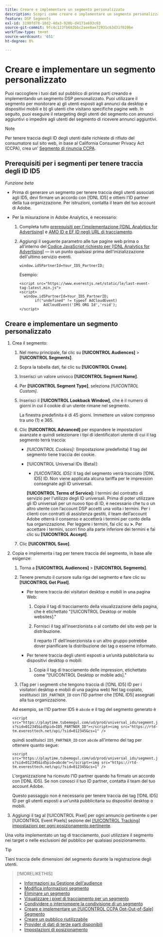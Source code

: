```yaml
---
title: Creare e implementare un segmento personalizzato
description: Scopri come creare e implementare un segmento personalizzato per tenere traccia degli utenti esposti agli annunci o degli utenti che visitano le tue pagine web.
feature: DSP Segments
exl-id: 3190fd78-18d2-4da3-920b-d4171e693c03
source-git-commit: 9fc4c123fb682bbc2aee0ae72931c63d31f020be
workflow-type: tm+mt
source-wordcount: '651'
ht-degree: 0%

---
```


# Creare e implementare un segmento personalizzato

Puoi raccogliere i tuoi dati sul pubblico di prime parti creando e implementando un segmento DSP personalizzato. Puoi utilizzare il segmento per monitorare a) gli utenti esposti agli annunci da desktop e dispositivi mobili e b) gli utenti che visitano specifiche pagine web. In seguito, puoi eseguire il retargeting degli utenti del segmento con annunci aggiuntivi o impedire agli utenti del segmento di ricevere annunci aggiuntivi.

>[!NOTE]
>
>Per tenere traccia degli ID degli utenti dalle richieste di rifiuto del consumatore sul sito web, in base al California Consumer Privacy Act (CCPA), crea un’ [Segmento di rinuncia CCPA](ccpa-opt-out-segment-create.md).

## Prerequisiti per i segmenti per tenere traccia degli ID ID5

*Funzione beta*

* Prima di generare un segmento per tenere traccia degli utenti associati agli ID5, devi firmare un accordo con [!DNL ID5] e ottieni l’ID partner della tua organizzazione. Per istruzioni, contatta il team del tuo account di Adobe.

* Per la misurazione in Adobe Analytics, è necessario:

   1. Completa tutto [prerequisiti per l&#39;implementazione [!DNL Analytics for Advertising]](/help/integrations/analytics/prerequisites.md) e [AMO ID e EF ID negli URL di tracciamento](/help/integrations/analytics/ids.md).

   1. Aggiungi il seguente parametro alle tue pagine web prima o all’interno del [Codice JavaScript richiesto per [!DNL Analytics for Advertising]](/help/integrations/analytics/javascript.md) — in un punto qualsiasi prima dell&#39;inizializzazione dell&#39;ultimo servizio eventi.

      `window.id5PartnerId=Your_ID5_PartnerID;`

      Esempio:

      ```
      <script src="https://www.everestjs.net/static/le/last-event-tag-latest.min.js">
      <script>
        window.id5PartnerId=Your_ID5_PartnerID;
             if("undefined" != typeof AdCloudEvent)
                 AdCloudEvent('IMS ORG Id','rsid');
      </script>
      ```

## Creare e implementare un segmento personalizzato

1. Crea il segmento:

   1. Nel menu principale, fai clic su **[!UICONTROL Audiences]** > **[!UICONTROL Segments]**.

   1. Sopra la tabella dati, fai clic su **[!UICONTROL Create]**.

   1. Inserisci un valore univoco **[!UICONTROL Segment Name]**.

   1. Per **[!UICONTROL Segment Type]**, seleziona *[!UICONTROL Custom]*.

   1. Inserisci il **[!UICONTROL Lookback Window]**, che è il numero di giorni in cui il cookie di un utente rimane nel segmento.

      La finestra predefinita è di 45 giorni. Immettere un valore compreso tra uno (1) e 365.

   1. Clic **[!UICONTROL Advanced]** per espandere le impostazioni avanzate e quindi selezionare i tipi di identificatori utente di cui il tag segmento terrà traccia:

      * *[!UICONTROL Cookies]:* (Impostazione predefinita) Il tag del segmento tiene traccia dei cookie.

      * [!UICONTROL Universal IDs (Beta)]:

         * *[!UICONTROL ID5]:* Il tag del segmento verrà tracciato [!DNL ID5] ID. Non viene applicata alcuna tariffa per le impression consegnate agli ID universali.

        **[!UICONTROL Terms of Service]:** I termini del contratto di servizio per l&#39;utilizzo degli ID universali. Prima di poter utilizzare gli ID universali per un nuovo tipo di ID, è necessario che tu o un altro utente con l’account DSP accetti una volta i termini. Per i clienti con contratti di assistenza gestiti, il team dell’account Adobe otterrà il consenso e accetterà i termini per conto della tua organizzazione. Per leggere i termini, fai clic su **>**. Per accettare i termini, scorri fino alla parte inferiore dei termini e fai clic su **[!UICONTROL Accept]**.

   1. Clic **[!UICONTROL Save]**.

1. Copia e implementa i tag per tenere traccia del segmento, in base alle esigenze:

   1. Torna a **[!UICONTROL Audiences]** > **[!UICONTROL Segments]**.

   1. Tenere premuto il cursore sulla riga del segmento e fare clic su **[!UICONTROL Get Pixel]**.

      * Per tenere traccia dei visitatori desktop e mobili in una pagina Web:

         1. Copia il tag di tracciamento della visualizzazione della pagina, che è etichettato &quot;[!UICONTROL Desktop or mobile websites].&quot;

         1. Fornisci il tag all’inserzionista o al contatto del sito web per la distribuzione.

            Il reparto IT dell’inserzionista o un altro gruppo potrebbe dover pianificare la distribuzione dei tag o esserne informato.

      * Per tenere traccia degli utenti esposti a un’unità pubblicitaria su dispositivi desktop o mobili:

         1. Copia il tag di tracciamento delle impression, etichettato come &quot;[!UICONTROL Desktop or mobile ads].&quot;

   1. (Tag per i segmenti che tengono traccia di [!DNL ID5] ID per i visitatori desktop e mobili di una pagina web) Nel tag copiato, sostituisci `ID5_PARTNER_ID` con l’ID partner che [!DNL ID5] assegnati alla tua organizzazione.

   Ad esempio, se l’ID partner ID5 è `abcde` e il tag del segmento generato è

   ```<script src="https://playtime.tubemogul.com/ud/prod/universal_ids/segment.js?sid=012345&id5pid=ID5_PARTNER_ID"></script><img src="https://rtd-tm.everesttech.net/upi/?sid=012345&cs=1" />```

   quindi sostituisci `ID5_PARTNER_ID` con `abcde` all’interno del tag per ottenere quanto segue:

   ```<script src="https://playtime.tubemogul.com/ud/prod/universal_ids/segment.js?sid=012345&id5pid=abcde"></script><img src="https://rtd-tm.everesttech.net/upi/?sid=012345&cs=1" />```

   L&#39;organizzazione ha ricevuto l&#39;ID partner quando ha firmato un accordo con [!DNL ID5]. Se non conosci il tuo ID partner, contatta il team del tuo account Adobe.

   Questo passaggio non è necessario per tenere traccia dei tag [!DNL ID5] ID per gli utenti esposti a un’unità pubblicitaria su dispositivi desktop o mobili.

1. Aggiungi il tag al [!UICONTROL Pixel] per ogni annuncio pertinente o per [!UICONTROL Event Pixels] sezione del [[!UICONTROL Tracking] impostazioni per ogni posizionamento pertinente](/help/dsp/campaign-management/placements/placement-settings.md#placement-tracking).

Una volta implementato un tag di tracciamento, puoi utilizzare il segmento nei target o nelle esclusioni del pubblico per qualsiasi posizionamento.

>[!TIP]
>
>Tieni traccia delle dimensioni del segmento durante la registrazione degli utenti.

>[!MORELIKETHIS]
>
>* [Informazioni su Gestione dell&#39;audience](audience-about.md)
>* [Modifica informazioni segmento](segment-edit.md)
>* [Eliminare un segmento](segment-delete.md)
>* [Visualizzare i pixel di tracciamento per un segmento](segment-view-pixels.md)
>* [Condividere o interrompere la condivisione di un segmento](segment-share.md)
>* [Creare e implementare un [!UICONTROL CCPA Opt-Out-of-Sale] Segmento](ccpa-opt-out-segment-create.md)
>* [Creare un pubblico riutilizzabile](reusable-audience-create.md)
>* [Provider di dati di terze parti disponibili](third-party-data-providers.md)
>* [Impostazioni di posizionamento](/help/dsp/campaign-management/placements/placement-settings.md)
